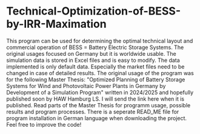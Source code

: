 # Technical-Optimization-of-BESS-by-IRR-Maximation
This program can be used for determining the optimal technical layout and commercial operation of BESS = Battery Electric Storage Systems. 
The original usages focused on Germany but it is worldwide usable. 
The simulation data is stored in Excel files and is easy to modify. 
The data implemented is only default data. Especially the market files need to be changed in case of detailed results.
The original usage of the program was for the following Master Thesis: 
"Optimized Planning of Battery Storage Systems for Wind and Photovoltaic Power Plants in Germany by Development of a Simulation Program" written in 2024/2025 and hopefully published soon by HAW Hamburg LS.
I will send the link here when it is published.
Read parts of the Master Thesis for programm usage, possible results and program processes.
There is a seperate READ_ME file for program installation in German language when downloading the project.
Feel free to improve the code!
